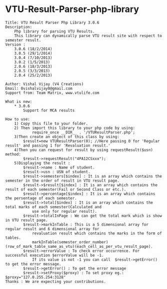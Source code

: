 VTU-Result-Parser-php-library
=============================
	Title: VTU Result Parser Php Library 3.0.6
	Description:
		Php library for parsing VTU Results.
		This library can dynamically parse VTU result site with respect to semester result.
	Version :
		3.0.6 (18/2/2014)
		3.0.5 (29/1/2014)
		3.0.4 (7/10/2013)
		3.0.2 (1/5/2013)
		2.0.6 (18/3/2013)
		2.0.5 (3/3/2013) 
		2.0.4 (25/2/2013)
	
	Author: Vishal Vijay (V4 Creations)
	Email: 0vishalvijay0@gmail.com
	Support from: Team Matrix, www.vtulife.com
	
	What is new:
		* 3.0.6
			Support for MCA results
			
	How to use:
		1) Copy this file to your folder.
		2) Then import this library to your php code by using:
				require_once __DIR__ . '/VTUResultParser.php';
		3)Then create an object of this class by using:
			$result=new VTUResultParser(0); //Here passing 0 for 'Regular result' and passing 1 for 'Revaluation result.' 
		4)Then you can request for result by using requestResult($usn) method:
			$result->requestResult("4PA12CSxxx");
		5)Displaying the result :
			$result->name : Name of student.
			$result->usn : USN of student.
			$result->semesters[$index] : It is an array which contains the semester in the order of result in VTU result page.
			$result->$result[$index] : It is an array which contains the result of each semester(Fail or Second Class or etc.).
			$result->percentage[$index] : It is an array which contains the persentage of each semester.
			$result->total[$index] : It is an array which contains the total marks of each semester(Calculated and
				use only for regular result).
			$result->totalInPage : We can get the total mark which is show in VTU result page.
			$result->markInTable : This is a 5 dimensional array for regular result and 6 dimensional array for
				revaluation result which contains the marks in the form of tables.
				markInTable(semester_order_number)(row_of_mark_table_same_as_vtu)(each_cell_as_per_vtu_result_page).		
			$result->errorValue : To check error occurrence. For successful execution $errorValue will be -1.
				If its value is not -1 you can call  $result->getError() to get the error message.
			$result->getError() : To get the error message
			$result->setProxy($proxy) : To set proxy eg.: $proxy="127.0.255.254:3128"
	Thanks : We are expecting your contributions.
